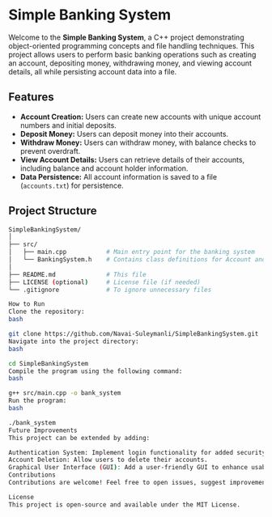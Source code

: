 # Simple Banking System

Welcome to the **Simple Banking System**, a C++ project demonstrating object-oriented programming concepts and file handling techniques. This project allows users to perform basic banking operations such as creating an account, depositing money, withdrawing money, and viewing account details, all while persisting account data into a file.

## Features
- **Account Creation:** Users can create new accounts with unique account numbers and initial deposits.
- **Deposit Money:** Users can deposit money into their accounts.
- **Withdraw Money:** Users can withdraw money, with balance checks to prevent overdraft.
- **View Account Details:** Users can retrieve details of their accounts, including balance and account holder information.
- **Data Persistence:** All account information is saved to a file (`accounts.txt`) for persistence.

## Project Structure
```bash
SimpleBankingSystem/
│
├── src/
│   ├── main.cpp           # Main entry point for the banking system
│   └── BankingSystem.h    # Contains class definitions for Account and BankingSystem
│
├── README.md              # This file
├── LICENSE (optional)     # License file (if needed)
└── .gitignore             # To ignore unnecessary files

How to Run
Clone the repository:
bash

git clone https://github.com/Navai-Suleymanli/SimpleBankingSystem.git
Navigate into the project directory:
bash

cd SimpleBankingSystem
Compile the program using the following command:
bash

g++ src/main.cpp -o bank_system
Run the program:
bash

./bank_system
Future Improvements
This project can be extended by adding:

Authentication System: Implement login functionality for added security.
Account Deletion: Allow users to delete their accounts.
Graphical User Interface (GUI): Add a user-friendly GUI to enhance usability.
Contributions
Contributions are welcome! Feel free to open issues, suggest improvements, or submit pull requests.

License
This project is open-source and available under the MIT License.
